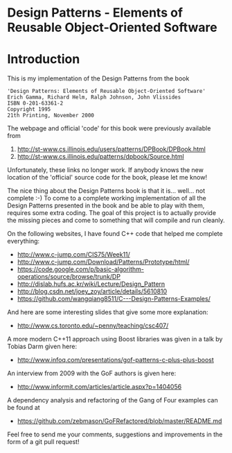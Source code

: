 # Design Patterns - Elements of Reusable Object-Oriented Software 

# Introduction

This is my implementation of the Design Patterns from the book

    'Design Patterns: Elements of Reusable Object-Oriented Software'
    Erich Gamma, Richard Helm, Ralph Johnson, John Vlissides
    ISBN 0-201-63361-2
    Copyright 1995
    21th Printing, November 2000

The webpage and official 'code' for this book were previously available from

1. http://st-www.cs.illinois.edu/users/patterns/DPBook/DPBook.html
2. http://st-www.cs.illinois.edu/patterns/dpbook/Source.html

Unfortunately, these links no longer work.  If anybody knows the new location of the 'official' source code for the book, please let me know!

The nice thing about the Design Patterns book is that it is... well... not complete :-) To come to a complete working implementation of all the Design Patterns presented in the book and be able to play with them, requires some extra coding.  The goal of this project is to actually provide the missing pieces and come to something that will compile and run cleanly.

On the following websites, I have found C++ code that helped me
complete everything:

* http://www.c-jump.com/CIS75/Week11/
* http://www.c-jump.com/Download/Patterns/Prototype/html/
* https://code.google.com/p/basic-algorithm-operations/source/browse/trunk/DP
* http://dislab.hufs.ac.kr/wiki/Lecture/Design_Pattern
* http://blog.csdn.net/joey_zoy/article/details/5610810
* https://github.com/wangqiang8511/C---Design-Patterns-Examples/

And here are some interesting slides that give some more explanation:

* http://www.cs.toronto.edu/~penny/teaching/csc407/

A more modern C++11 approach using Boost libraries was given in a talk by Tobias Darm given here:

* http://www.infoq.com/presentations/gof-patterns-c-plus-plus-boost

An interview from 2009 with the GoF authors is given here:

* http://www.informit.com/articles/article.aspx?p=1404056

A dependency analysis and refactoring of the Gang of Four examples can
be found at

* https://github.com/zebmason/GoFRefactored/blob/master/README.md

Feel free to send me your comments, suggestions and improvements in the form
of a git pull request!
